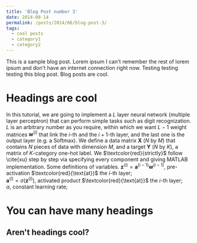 ```yaml
---
title: 'Blog Post number 3'
date: 2014-08-14
permalink: /posts/2014/08/blog-post-3/
tags:
  - cool posts
  - category1
  - category2
---
```


This is a sample blog post. Lorem ipsum I can't remember the rest of lorem ipsum and don't have an internet connection right now. Testing testing testing this blog post. Blog posts are cool. 

Headings are cool
======

In this tutorial, we are going to implement a $L$ layer neural network (multiple layer perceptron) that can perform simple tasks such as digit recognization. $L$ is an arbitrary number as you require, within which we want $L-1$ weight matrices $\boldsymbol{w}^{(i)}$ that link the $i$-th and the $i+1$-th layer, and the last one is the output layer (e.g. a Softmax). We define a data matrix $\boldsymbol{X}$ ($N$ by $M$) that contains $N$ pieces of data with dimension $M$, and a target $\boldsymbol{Y}$ ($N$ by $K$), a matrix of $K$-category one-hot label. We $\textcolor{red}{strictly}$ follow \cite{xu} step by step via specifying every component and giving MATLAB implementation. Some definitions of variables.
$\boldsymbol{z}^{(i)}=\boldsymbol{a}^{(i-1)}\boldsymbol{w}^{(i-1)}$, pre-activation $\textcolor{red}{\text{at}}$ the $i$-th layer;  
$\boldsymbol{a}^{(i)}=\sigma(\boldsymbol{z}^{(i)})$, activated product $\textcolor{red}{\text{at}}$ the $i$-th layer;  
$\alpha$, constant learning rate;  

You can have many headings
======

Aren't headings cool?
------

<script type="text/javascript" src="https://cdnjs.cloudflare.com/ajax/libs/mathjax/2.7.1/MathJax.js"></script>
<script type="text/javascript">
  MathJax. Hub. Config ({
    extensions: ["tex 2 jax.js"],
    jax: ["input/TeX", "output/HTML-CSS"],
    tex 2 jax: {
      inlineMath: [ ['$', '$'], ["\\(", "\\)"] ],
      displayMath: [ ['$$', '$$'], ["\\[","\\]"] ],
      processEscapes: true
    },
    "HTML-CSS": { availableFonts: ["LaTeX"] }
  });
</script>
